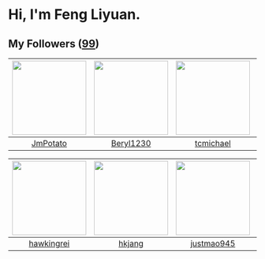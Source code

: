 # Hi, I'm Feng Liyuan.

## My Followers ([99](https://github.com/SunRunAway?tab=followers))

| <img src="https://avatars.githubusercontent.com/u/1446531?v=4" width="150" height="150" /> | <img src="https://avatars.githubusercontent.com/u/23115833?v=4" width="150" height="150" /> | <img src="https://avatars.githubusercontent.com/u/1506474?v=4" width="150" height="150" /> | <img src="https://avatars.githubusercontent.com/u/588162?v=4" width="150" height="150" /> |
| :----------------------------------------------------------------------------------------: | :-----------------------------------------------------------------------------------------: | :----------------------------------------------------------------------------------------: | :---------------------------------------------------------------------------------------: |
|                           [JmPotato](https://github.com/JmPotato)                          |                          [Beryl1230](https://github.com/Beryl1230)                          |                          [tcmichael](https://github.com/tcmichael)                         |                            [ylm201](https://github.com/ylm201)                            |

| <img src="https://avatars.githubusercontent.com/u/3427324?v=4" width="150" height="150" /> | <img src="https://avatars.githubusercontent.com/u/3069493?v=4" width="150" height="150" /> | <img src="https://avatars.githubusercontent.com/u/619331?v=4" width="150" height="150" /> | <img src="https://avatars.githubusercontent.com/u/3843588?v=4" width="150" height="150" /> |
| :----------------------------------------------------------------------------------------: | :----------------------------------------------------------------------------------------: | :---------------------------------------------------------------------------------------: | :----------------------------------------------------------------------------------------: |
|                         [hawkingrei](https://github.com/hawkingrei)                        |                             [hkjang](https://github.com/hkjang)                            |                        [justmao945](https://github.com/justmao945)                        |                             [momaek](https://github.com/momaek)                            |